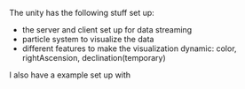 The unity has the following stuff set up:
- the server and client set up for data streaming
- particle system to visualize the data
- different features to make the visualization dynamic: color, rightAscension, declination(temporary)

I also have a example set up with 

